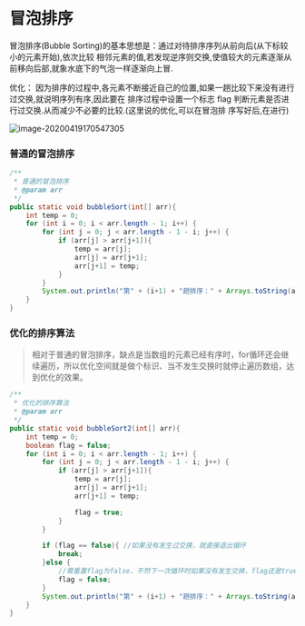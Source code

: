 # 冒泡排序

冒泡排序(Bubble Sorting)的基本思想是：通过对待排序序列从前向后(从下标较小的元素开始),依次比较 相邻元素的值,若发现逆序则交换,使值较大的元素逐渐从前移向后部,就象水底下的气泡一样逐渐向上冒.

优化： 因为排序的过程中,各元素不断接近自己的位置,如果一趟比较下来没有进行过交换,就说明序列有序,因此要在 排序过程中设置一个标志 flag 判断元素是否进行过交换.从而减少不必要的比较.(这里说的优化,可以在冒泡排 序写好后,在进行)

![image-20200419170547305](E:/%E6%88%91%E7%9A%84%E5%9D%9A%E6%9E%9C%E4%BA%91/OneDrive/%E5%AD%A6%E4%B9%A0/%E7%AC%94%E8%AE%B0/%E5%9B%BE%E7%89%87/note_images/image-20200419170547305.png)

### 普通的冒泡排序

```java
/**
 * 普通的冒泡排序
 * @param arr
 */
public static void bubbleSort(int[] arr){
    int temp = 0;
    for (int i = 0; i < arr.length - 1; i++) {
        for (int j = 0; j < arr.length - 1 - i; j++) {
            if (arr[j] > arr[j+1]){
                temp = arr[j];
                arr[j] = arr[j+1];
                arr[j+1] = temp;
            }
        }
        System.out.println("第" + (i+1) + "趟排序：" + Arrays.toString(arr));
    }
}
```



### 优化的排序算法

> 相对于普通的冒泡排序，缺点是当数组的元素已经有序时，for循环还会继续遍历，所以优化空间就是做个标识、当不发生交换时就停止遍历数组，达到优化的效果。

```java
/**
 * 优化的排序算法
 * @param arr
 */
public static void bubbleSort2(int[] arr){
    int temp = 0;
    boolean flag = false;
    for (int i = 0; i < arr.length - 1; i++) {
        for (int j = 0; j < arr.length - 1 - i; j++) {
            if (arr[j] > arr[j+1]){
                temp = arr[j];
                arr[j] = arr[j+1];
                arr[j+1] = temp;

                flag = true;
            }
        }

        if (flag == false){ //如果没有发生过交换，就直接退出循环
            break;
        }else {
            //需重置flag为false，不然下一次循环时如果没有发生交换，flag还是true，就不会执行break
            flag = false;
        }
        System.out.println("第" + (i+1) + "趟排序：" + Arrays.toString(arr));
    }
}
```

